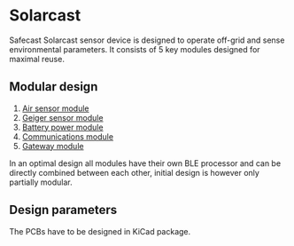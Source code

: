 # Solarcast
Safecast Solarcast sensor device is designed to operate off-grid and sense environmental parameters. It consists of 5 key modules designed for maximal reuse.

## Modular design
 1. [Air sensor module](/air-module)
 2. [Geiger sensor module](/geiger-module)
 3. [Battery power module](/battery-module)
 4. [Communications module](/communications-module)
 5. [Gateway module](/gateway-module)

In an optimal design all modules have their own BLE processor and can be directly combined between each other, initial design is however only partially modular.

## Design parameters
The PCBs have to be designed in KiCad package.
